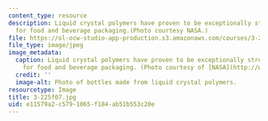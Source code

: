 ```yaml
---
content_type: resource
description: Liquid crystal polymers have proven to be exceptionally strong and ideal
  for food and beverage packaging.(Photo courtesy NASA.)
file: https://ol-ocw-studio-app-production.s3.amazonaws.com/courses/3-225-electronic-and-mechanical-properties-of-materials-fall-2007/e11579a2c5791065f184ab51b553c20e_3-225f07.jpg
file_type: image/jpeg
image_metadata:
  caption: Liquid crystal polymers have proven to be exceptionally strong and ideal
    for food and beverage packaging. (Photo courtesy of [NASA](http://www.nasa.gov/).)
  credit: ''
  image-alt: Photo of bottles made from liquid crystal polymers.
resourcetype: Image
title: 3-225f07.jpg
uid: e11579a2-c579-1065-f184-ab51b553c20e
---
```

